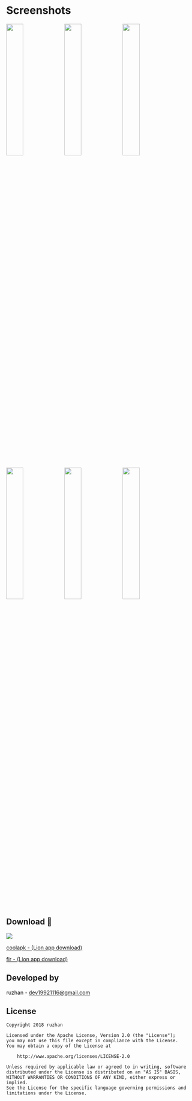 
Screenshots
===============

<a href="logo/lion01.png"><img src="logo/lion01.png" width="30%"/></a> 
<a href="logo/lion02.png"><img src="logo/lion02.png" width="30%"/></a> 
<a href="logo/lion03.png"><img src="logo/lion03.png" width="30%"/></a>


<a href="logo/lion04.png"><img src="logo/lion04.png" width="30%"/></a> 
<a href="logo/lion05.png"><img src="logo/lion05.png" width="30%"/></a>
<a href="logo/lion06.png"><img src="logo/lion06.png" width="30%"/></a>


Download :tada:
------
![](https://github.com/ruzhan123/Lion/raw/master/logo/image-lion.png)


[coolapk - (Lion app download)](https://www.coolapk.com/apk/198282)

[fir - (Lion app download)](https://fir.im/lion333)

Developed by
-------

 ruzhan - <a href='javascript:'>dev19921116@gmail.com</a>


License
-------

    Copyright 2018 ruzhan

    Licensed under the Apache License, Version 2.0 (the "License");
    you may not use this file except in compliance with the License.
    You may obtain a copy of the License at
    
        http://www.apache.org/licenses/LICENSE-2.0
    
    Unless required by applicable law or agreed to in writing, software
    distributed under the License is distributed on an "AS IS" BASIS,
    WITHOUT WARRANTIES OR CONDITIONS OF ANY KIND, either express or implied.
    See the License for the specific language governing permissions and
    limitations under the License.


